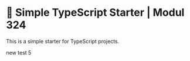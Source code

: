 # 🧰 Simple TypeScript Starter | Modul 324

This is a simple starter for TypeScript projects.

new test 5
